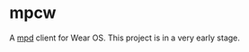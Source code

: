 # mpcw

A [mpd](https://www.musicpd.org/) client for Wear OS. This project is in a very early stage.
